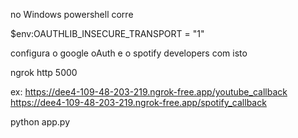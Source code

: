 no Windows powershell corre

$env:OAUTHLIB_INSECURE_TRANSPORT = "1"

configura o google oAuth e o spotify developers com isto


ngrok http 5000


ex:
https://dee4-109-48-203-219.ngrok-free.app/youtube_callback
https://dee4-109-48-203-219.ngrok-free.app/spotify_callback


python app.py
